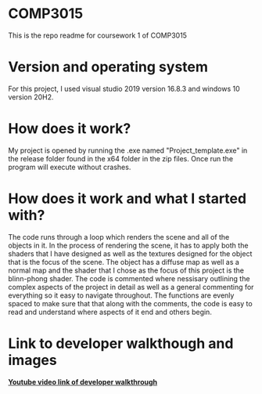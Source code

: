 # COMP3015
This is the repo readme for coursework 1 of COMP3015 


# Version and operating system
For this project, I used visual studio 2019 version 16.8.3 and windows 10 version 20H2.
  
# How does it work?
  My project is opened by running the .exe named "Project_template.exe" in the release folder found in the x64 folder in the zip files. Once run the program will execute without crashes.

# How does it work and what I started with?
  The code runs through a loop which renders the scene and all of the objects in it. In the process of rendering the scene, it has to apply both the shaders that I have designed as well as the textures designed for the object that is the focus of the scene. The object has a diffuse map as well as a normal map and the shader that I chose as the focus of this project is the blinn-phong shader. The code is commented where nessisary outlining the complex aspects of the project in detail as well as a general commenting for everything so it easy to navigate throughout. The functions are evenly spaced to make sure that that along with the comments, the code is easy to read and understand where aspects of it end and others begin.

# Link to developer walkthough and images

[**Youtube video link of developer walkthrough**](https://youtu.be/VeaWbtEgr6Q)
